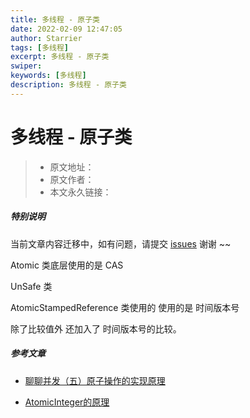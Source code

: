```yaml
---
title: 多线程 - 原子类
date: 2022-02-09 12:47:05
author: Starrier
tags: [多线程]
excerpt: 多线程 - 原子类
swiper: 
keywords: [多线程]
description: 多线程 - 原子类
---
```


#  多线程 - 原子类

> * 原文地址：[]()
> * 原文作者：[]()
> * 本文永久链接：[]()

##### **特别说明**

当前文章内容迁移中，如有问题，请提交 [issues](https://github.com/Starrier/starrier.github.io/issues) 谢谢 ~~

Atomic 类底层使用的是 CAS 

UnSafe 类

AtomicStampedReference 类使用的 使用的是 时间版本号

除了比较值外 还加入了 时间版本号的比较。

##### 参考文章

- [聊聊并发（五）原子操作的实现原理](http://ifeve.com/atomic-operation/)

- [AtomicInteger的原理](https://www.cnblogs.com/scuwangjun/p/9098057.html)
